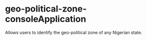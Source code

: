 ﻿# geo-political-zone-consoleApplication

Allows users to identify the geo-political zone of any Nigerian state.

